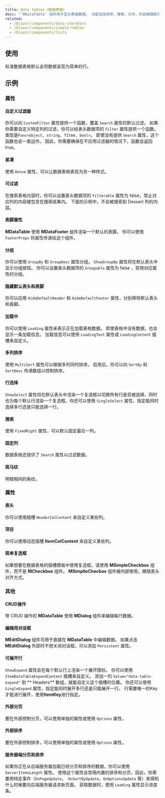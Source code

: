 ```yaml
---
title: Data tables（数据表格）
desc: "`MDataTable` 组件用于显示表格数据。 功能包括排序，搜索，分页，内容编辑和行选择。"
related:
  - /blazor/components/data-iterators
  - /blazor/components/simple-tables
  - /blazor/components/lists
---
```


## 使用

标准数据表格默认会将数据呈现为简单的行。

<masa-example file="Examples.components.data_tables.Usage"></masa-example>

## 示例

### 属性

#### 自定义过滤器

你可以向 `CustomFilter` 属性提供一个函数，覆盖 `Search` 属性的默认过滤。 如果你需要自定义特定列的过滤，你可以给表头数据项的 `Filter` 属性提供一个函数。
类型是`Func<object, string, TItem, bool>`。 即使没有提供 `Search` 属性，这个函数也会一直运作。 因此，你需要确保在不应用过滤器的情况下，函数会返回 true。

<masa-example file="Examples.components.data_tables.CustomFilter"></masa-example>

#### 紧凑

使用 `Dense` 属性，可以让数据表格表现为另一种样式。

<masa-example file="Examples.components.data_tables.Dense"></masa-example>

#### 可过滤

在搜索表格内容时，你可以设置表头数据项的 `Filterable` 属性为 false，禁止对应列的内容被包含在搜索结果内。 下面的示例中，不会被搜索到 Dessert 列的内容。

<masa-example file="Examples.components.data_tables.Filterable"></masa-example>

#### 表脚属性

**MDataTable** 使用 **MDataFooter** 组件渲染一个默认的表脚。 你可以使用 `FooterProps` 将属性传递给这个组件。

<masa-example file="Examples.components.data_tables.Footer"></masa-example>

#### 分组

你可以使用 `GroupBy` 和 `GroupDesc` 属性分组。 `ShowGroupBy` 属性将在默认表头中显示分组按钮。 你可以设置表头数据项的 `Groupable` 属性为 false ，禁用对应属性的分组。

<masa-example file="Examples.components.data_tables.Group"></masa-example>

#### 隐藏默认表头和表脚

你可以应用 `HideDefaultHeader` 和 `HideDefaultFooter` 属性，分别移除默认表头和表脚。

<masa-example file="Examples.components.data_tables.HideDefaultHeaderAndFooter"></masa-example>

#### 加载中

你可以使用 `Loading` 属性来表示正在加载表格数据。 即使表格中没有数据，也会显示一条加载信息。 加载信息可以使用 `LoadingText` 属性或 `LoadingContent` 插槽来自定义。

<masa-example file="Examples.components.data_tables.Loading"></masa-example>

#### 多列排序

使用 `MultiSort` 属性可以根据多列同时排序。 启用后，你可以向 `SortBy` 和 `SortDesc` 传递数组以控制排序。

<masa-example file="Examples.components.data_tables.MultiSort"></masa-example>

#### 行选择

`ShowSelect` 属性将在默认表头中渲染一个复选框以切换所有行是否被选择，同时也为每个默认行渲染一个复选框。你还可以使用 `SingleSelect` 属性，指定能同时选择多行还是只能选择一行。

<masa-example file="Examples.components.data_tables.RowSelection"></masa-example>

#### 搜索

使用 `FixedRight` 属性，可以默认固定最后一列。

<masa-example file="Examples.components.data_tables.Search"></masa-example>

#### 固定列

数据表格还提供了 `Search` 属性以过滤数据。

<masa-example file="Examples.components.data_tables.Fixed"></masa-example>

#### 斑马纹

明暗相间的条纹。

<masa-example file="Examples.components.data_tables.Stripe"></masa-example>

### 属性

#### 表头

你可以使用插槽 `HeaderColContent` 来自定义某些列。

<masa-example file="Examples.components.data_tables.Header"></masa-example>

#### 项目

你可以使用动态插槽 **ItemColContent** 来自定义某些列。

<masa-example file="Examples.components.data_tables.Item"></masa-example>

#### 简单复选框

如果想要在数据表格的插槽模板中使用复选框，请使用 **MSimpleCheckbox** 组件，而不是 **MCheckbox** 组件。 **MSimplleChecbox** 组件被内部使用，跟随表头对齐方式。

<masa-example file="Examples.components.data_tables.SimpleCheckbox"></masa-example>

### 其他

#### CRUD操作

带 CRUD 操作的 **MDataTable** 使用 **MDialog** 组件来编辑每行数据。

<masa-example file="Examples.components.data_tables.CRUDActions"></masa-example>

#### 编辑用对话框

**MEditDialog** 组件可用于直接在 **MDataTable** 中编辑数据。 如果点击 **MEditDialog** 外部时不想关闭对话框，可以添加 `Persistent` 属性。

<masa-example file="Examples.components.data_tables.EditDialog"></masa-example>

#### 可展开行

`ShowExpand` 属性会在每个默认行上渲染一个展开图标。 你可以使用 `ItemDataTableExpandContent` 插槽来自定义。 添加一列 `Value="data-table-expand"` 到 **
Headers**
数组，就能自定义这个插槽的位置。 你还可以使用 `SingleExpand` 属性，指定能同时展开多行还是只能展开一行。 行需要唯一的Key才能进行展开，使用**ItemKey**进行指定。

<masa-example file="Examples.components.data_tables.ExpandableRow"></masa-example>

#### 外部分页

要在外部控制分页，可以使用单独的属性或使用 `Options` 属性。

<masa-example file="Examples.components.data_tables.ExternalPagination"></masa-example>

#### 外部排序

要在外部控制排序，可以使用单独的属性或使用 `Options` 属性。

<masa-example file="Examples.components.data_tables.ExternalSorting"></masa-example>

#### 服务器端分页和排序

如果你正在从后端服务器加载已经分页和排序的数据，你可以使用 `ServerItemsLength` 属性。 使用这个属性会禁用内置的排序和分页，因此，你需要用特定事件（`OnPageUpdate`，`
OnSortByUpdate`，`OnOptionsUpdate` 等）来得知什么时候要向后端服务器请求新页面。 获取数据时，使用 `Loading` 属性显示进度条。

<masa-example file="Examples.components.data_tables.ServerSidePaginateAndSort"></masa-example>
